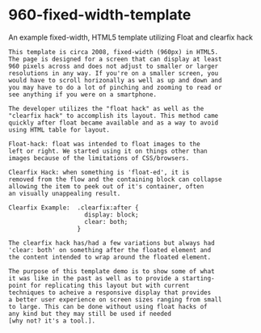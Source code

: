 # 960-fixed-width-template
An example fixed-width, HTML5 template utilizing Float and clearfix hack

    This template is circa 2008, fixed-width (960px) in HTML5.
    The page is designed for a screen that can display at least
    960 pixels across and does not adjust to smaller or larger
    resolutions in any way. If you're on a smaller screen, you
    would have to scroll horizonally as well as up and down and
    you may have to do a lot of pinching and zooming to read or
    see anything if you were on a smartphone.

    The developer utilizes the "float hack" as well as the 
    "clearfix hack" to accomplish its layout. This method came
    quickly after float became available and as a way to avoid
    using HTML table for layout.
    
    Float-hack: float was intended to float images to the
    left or right. We started using it on things other than
    images because of the limitations of CSS/browsers.

    Clearfix Hack: when something is 'float-ed', it is
    removed from the flow and the containing block can collapse
    allowing the item to peek out of it's container, often
    an visually unappealing result.  

    Clearfix Example:  .clearfix:after { 
                         display: block;
                         clear: both;
                       }
    
    The clearfix hack has/had a few variations but always had
    'clear: both' on something after the floated element and
    the content intended to wrap around the floated element.

    The purpose of this template demo is to show some of what
    it was like in the past as well as to provide a starting-
    point for replicating this layout but with current 
    techniques to acheive a responsive display that provides 
    a better user experience on screen sizes ranging from small
    to large. This can be done without using float hacks of 
    any kind but they may still be used if needed 
    [why not? it's a tool.].
